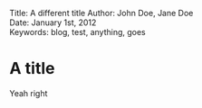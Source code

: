 Title:      A different title
Author:     John Doe, Jane Doe  
Date:       January 1st, 2012  
Keywords:   blog, test, anything, goes  

A title
=============================

Yeah right
